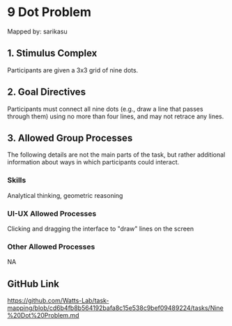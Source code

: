 # 9 Dot Problem

Mapped by: sarikasu 

## 1. Stimulus Complex 
Participants are given a 3x3 grid of nine dots.

## 2. Goal Directives 
Participants must connect all nine dots (e.g., draw a line that passes through them) using no more than four lines, and may not retrace any lines.

## 3. Allowed Group Processes 
The following details are not the main parts of the task, but rather additional information about ways in which participants could interact.

### Skills 
Analytical thinking, geometric reasoning

### UI-UX Allowed Processes
Clicking and dragging the interface to "draw" lines on the screen

### Other Allowed Processes
NA

## GitHub Link 
https://github.com/Watts-Lab/task-mapping/blob/cd6b4fb8b564192bafa8c15e538c9bef09489224/tasks/Nine%20Dot%20Problem.md
